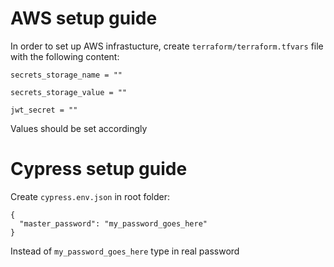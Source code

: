 # AWS setup guide
In order to set up AWS infrastucture, create `terraform/terraform.tfvars` file with the following content:
```
secrets_storage_name = ""

secrets_storage_value = ""

jwt_secret = ""
```
Values should be set accordingly

# Cypress setup guide
Create `cypress.env.json` in root folder:
```
{
  "master_password": "my_password_goes_here"
}
```
Instead of `my_password_goes_here` type in real password
